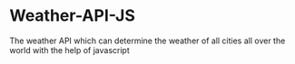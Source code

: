 # Weather-API-JS
The weather API which can determine the weather of all cities all over the world with the help of javascript
